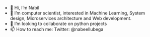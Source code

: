 - 👋 Hi, I’m Nabil
- 👀 I’m computer scientist, interested in Machine Learning, System design, Microservices architecture and Web development.
- 💞️ I’m looking to collaborate on python projects
- 📫 How to reach me: Twitter: @nabeellubega

<!---
nklubega/nklubega is a ✨ special ✨ repository because its `README.md` (this file) appears on your GitHub profile.
You can click the Preview link to take a look at your changes.
--->
